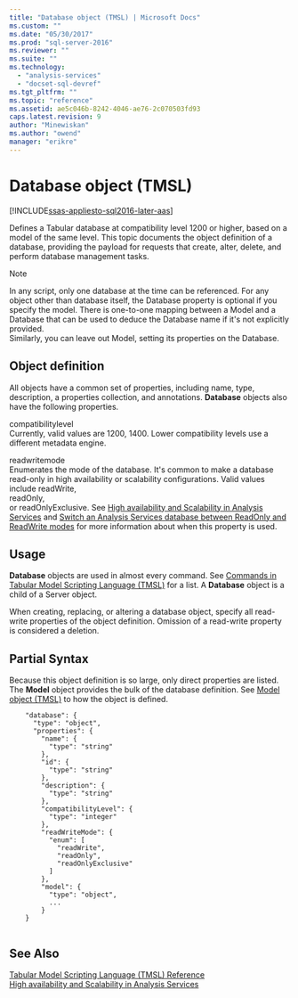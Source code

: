 ```yaml
---
title: "Database object (TMSL) | Microsoft Docs"
ms.custom: ""
ms.date: "05/30/2017"
ms.prod: "sql-server-2016"
ms.reviewer: ""
ms.suite: ""
ms.technology: 
  - "analysis-services"
  - "docset-sql-devref"
ms.tgt_pltfrm: ""
ms.topic: "reference"
ms.assetid: ae5c046b-8242-4046-ae76-2c070503fd93
caps.latest.revision: 9
author: "Minewiskan"
ms.author: "owend"
manager: "erikre"
---
```

# Database object (TMSL)

[!INCLUDE[ssas-appliesto-sql2016-later-aas](../includes/ssas-appliesto-sql2016-later-aas.md)]

  Defines a Tabular database at compatibility level 1200 or higher, based on a model of the same level. This topic documents the object definition of a database, providing the payload for requests that create, alter, delete, and perform database management tasks.  
  
> [!NOTE]  
>  In any script, only one database at the time can be referenced. For any object other than database itself, the Database property is optional if you specify the model. There is one-to-one mapping between a Model and a Database that can be used to deduce the Database name if it's not explicitly provided.   
> Similarly, you can leave out Model, setting its properties on the Database.  
  
## Object definition  
 All objects have a common set of properties, including name, type, description, a properties collection, and annotations. **Database** objects also have the following properties.  
  
 compatibilitylevel  
 Currently, valid values are 1200, 1400. Lower compatibility levels use a different metadata engine.  
  
 readwritemode  
 Enumerates the mode of the database. It's common to make a database read-only in high availability or scalability configurations. Valid values include readWrite,  
                readOnly,  
                or readOnlyExclusive. See [High availability and Scalability in Analysis Services](../../analysis-services/instances/high-availability-and-scalability-in-analysis-services.md) and [Switch an Analysis Services database between ReadOnly and ReadWrite modes](../../analysis-services/multidimensional-models/switch-an-analysis-services-database-between-readonly-and-readwrite-modes.md) for more information about when this property is used.  
  
## Usage  
 **Database** objects are used in almost every command. See [Commands in Tabular Model Scripting Language &#40;TMSL&#41;](../../analysis-services/tabular-models-scripting-language-commands/tmsl-reference-commands.md) for a list. A **Database** object is a child of a Server object.  
  
 When creating, replacing, or altering a database object, specify all read-write properties of the object definition. Omission of a read-write property is considered a deletion.  
  
## Partial Syntax  
 Because this object definition is so large, only direct properties are listed. The **Model** object provides the bulk of the database definition. See [Model object &#40;TMSL&#41;](../../analysis-services/tabular-models-scripting-language-objects/model-object-tmsl.md) to how the object is defined.  
  
```  
    "database": {  
      "type": "object",  
      "properties": {  
        "name": {  
          "type": "string"  
        },  
        "id": {  
          "type": "string"  
        },  
        "description": {  
          "type": "string"  
        },  
        "compatibilityLevel": {  
          "type": "integer"  
        },  
        "readWriteMode": {  
          "enum": [  
            "readWrite",  
            "readOnly",  
            "readOnlyExclusive"  
          ]  
        },  
        "model": {  
          "type": "object",  
          ...  
        }  
    }  
  
```  
  
## See Also  
 [Tabular Model Scripting Language &#40;TMSL&#41; Reference](../../analysis-services/tabular-model-scripting-language-tmsl-reference.md)   
 [High availability and Scalability in Analysis Services](../../analysis-services/instances/high-availability-and-scalability-in-analysis-services.md)  
  
  
